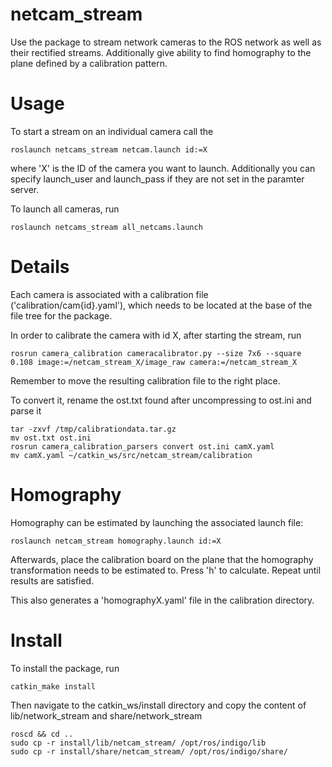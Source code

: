 # netcam_stream

Use the package to stream network cameras to the ROS network as well as their rectified streams. 
Additionally give ability to find homography to the plane defined by a calibration pattern.

# Usage

To start a stream on an individual camera call the
```
roslaunch netcams_stream netcam.launch id:=X
```
where 'X' is the ID of the camera you want to launch. Additionally you can specify launch_user and launch_pass if they are not set in the paramter server.

To launch all cameras, run
```
roslaunch netcams_stream all_netcams.launch
```

# Details

Each camera is associated with a calibration file ('calibration/cam{id}.yaml'), which needs to be located at the base of the file tree for the package.

In order to calibrate the camera with id X, after starting the stream, run
```
rosrun camera_calibration cameracalibrator.py --size 7x6 --square 0.108 image:=/netcam_stream_X/image_raw camera:=/netcam_stream_X
```
Remember to move the resulting calibration file to the right place.

To convert it, rename the ost.txt found after uncompressing to ost.ini and parse it

```
tar -zxvf /tmp/calibrationdata.tar.gz
mv ost.txt ost.ini
rosrun camera_calibration_parsers convert ost.ini camX.yaml
mv camX.yaml ~/catkin_ws/src/netcam_stream/calibration
```

# Homography

Homography can be estimated by launching the associated launch file:

```
roslaunch netcam_stream homography.launch id:=X
```

Afterwards, place the calibration board on the plane that the homography transformation needs to be estimated to.
Press 'h' to calculate. Repeat until results are satisfied.

This also generates a 'homographyX.yaml' file in the calibration directory.

# Install

To install the package, run 
```
catkin_make install
```

Then navigate to the catkin_ws/install directory and copy the content of lib/network_stream and share/network_stream
```
roscd && cd ..
sudo cp -r install/lib/netcam_stream/ /opt/ros/indigo/lib
sudo cp -r install/share/netcam_stream/ /opt/ros/indigo/share/
```
